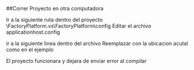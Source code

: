 ##Correr Proyecto en otra computadora

Ir a la siguiente ruta dentro del proyecto
\FactoryPlatform\.vs\FactoryPlatform\config
Editar el archivo
applicationhost.config

ir a la siguiente linea dentro del archivo
<virtualDirectory path="/" physicalPath="C:\Users\jbcastillo\Desktop\FactoryPlatform\FactoryPlatform" />
Reemplazar con la ubicacion acutal como en el ejemplo
<virtualDirectory path="/" physicalPath="C:\FactoryPlatform\FactoryPlatform" />

El proyecto funcionara y dejara de enviar error al compilar